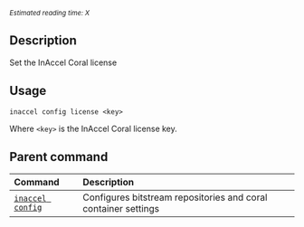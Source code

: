 *<small id="time">Estimated reading time: X</small>*

## Description

Set the InAccel Coral license

## Usage

```text
inaccel config license <key>
```
Where `<key>` is the InAccel Coral license key.

## Parent command

| Command                          | Description                                                    |
| :------------------------------- | :------------------------------------------------------------- |
| [` inaccel config `](command.md) | Configures bitstream repositories and coral container settings |
